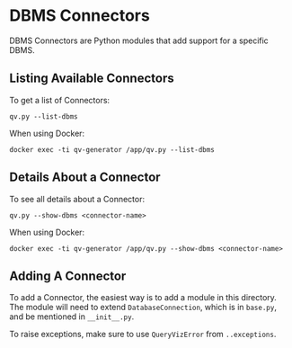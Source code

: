 # DBMS Connectors

DBMS Connectors are Python modules that add support for a specific DBMS.

## Listing Available Connectors

To get a list of Connectors:

```
qv.py --list-dbms
```

When using Docker:

```
docker exec -ti qv-generator /app/qv.py --list-dbms
```

## Details About a Connector

To see all details about a Connector:

```
qv.py --show-dbms <connector-name>
```

When using Docker:

```
docker exec -ti qv-generator /app/qv.py --show-dbms <connector-name>
```

## Adding A Connector

To add a Connector, the easiest way is to add a module in this directory.
The module will need to extend `DatabaseConnection`, which is in `base.py`,
and be mentioned in `__init__.py`.

To raise exceptions, make sure to use `QueryVizError` from `..exceptions`.
